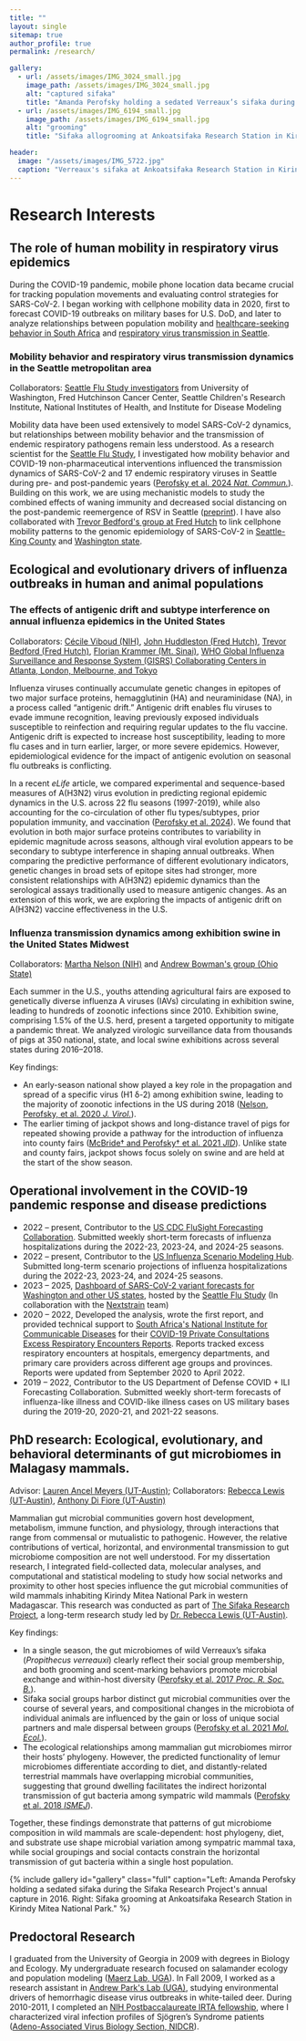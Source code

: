 ```yaml
---
title: ""
layout: single
sitemap: true
author_profile: true
permalink: /research/

gallery:
  - url: /assets/images/IMG_3024_small.jpg
    image_path: /assets/images/IMG_3024_small.jpg
    alt: "captured sifaka"
    title: "Amanda Perofsky holding a sedated Verreaux’s sifaka during the Sifaka Research Project's annual capture in 2016. The Sifaka Research Project at Ankoatsifaka Research Station captures animals periodically to mark them with collars, to monitor health, and to collect genetic material."
  - url: /assets/images/IMG_6194_small.jpg
    image_path: /assets/images/IMG_6194_small.jpg
    alt: "grooming"
    title: "Sifaka allogrooming at Ankoatsifaka Research Station in Kirindy Mitea National Park. Sifaka regularly groom one another with their tooth combs and tongues to remove ectoparasites. Photo by Amanda Perofsky"

header:
  image: "/assets/images/IMG_5722.jpg"
  caption: "Verreaux's sifaka at Ankoatsifaka Research Station in Kirindy Mitea National Park, Madagascar. Photo by Amanda Perofsky"
---
```

# Research Interests

## The role of human mobility in respiratory virus epidemics

During the COVID-19 pandemic, mobile phone location data became crucial for tracking population movements and evaluating control strategies for SARS-CoV-2. I began working with cellphone mobility data in 2020, first to forecast COVID-19 outbreaks on military bases for U.S. DoD, and later to analyze relationships between population mobility and [healthcare-seeking behavior in South Africa](https://doi.org/10.1093/cid/ciac055) and [respiratory virus transmission in Seattle](https://doi.org/10.1038/s41467-024-48528-2).

### Mobility behavior and respiratory virus transmission dynamics in the Seattle metropolitan area
Collaborators: [Seattle Flu Study investigators](https://seattleflu.org/about) from University of Washington, Fred Hutchinson Cancer Center, Seattle Children's Research Institute, National Institutes of Health, and Institute for Disease Modeling

Mobility data have been used extensively to model SARS-CoV-2 dynamics, but relationships between mobility behavior and the transmission of endemic respiratory pathogens remain less understood. As a research scientist for the [Seattle Flu Study](https://seattleflu.org/), I investigated how mobility behavior and COVID-19 non-pharmaceutical interventions influenced the transmission dynamics of SARS-CoV-2 and 17 endemic respiratory viruses in Seattle during pre- and post-pandemic years ([Perofsky et al. 2024 _Nat. Commun._](https://doi.org/10.1038/s41467-024-48528-2)). Building on this work, we are using mechanistic models to study the combined effects of waning immunity and decreased social distancing on the post-pandemic reemergence of RSV in Seattle ([preprint](https://www.medrxiv.org/content/10.1101/2024.09.13.24313667v1)). I have also collaborated with [Trevor Bedford's group at Fred Hutch](https://bedford.io/) to link cellphone mobility patterns to the genomic epidemiology of SARS-CoV-2 in [Seattle-King County](https://doi.org/10.1371/journal.ppat.1012117) and [Washington state](https://doi.org/10.1038/s41586-025-08637-4).

## Ecological and evolutionary drivers of influenza outbreaks in human and animal populations

### The effects of antigenic drift and subtype interference on annual influenza epidemics in the United States 

Collaborators: [Cécile Viboud (NIH)](https://www.fic.nih.gov/About/Staff/epidemiology-population-studies/Pages/default.aspx), [John Huddleston (Fred Hutch)](https://bedford.io/team/john-huddleston/), [Trevor Bedford (Fred Hutch)](https://bedford.io/), [Florian Krammer (Mt. Sinai)](https://labs.icahn.mssm.edu/krammerlab/dr-krammer/), [WHO Global Influenza Surveillance and Response System (GISRS) Collaborating Centers in Atlanta, London, Melbourne, and Tokyo](https://www.who.int/initiatives/global-influenza-surveillance-and-response-system)

Influenza viruses continually accumulate genetic changes in epitopes of two major surface proteins, hemagglutinin (HA) and neuraminidase (NA), in a process called “antigenic drift.” Antigenic drift enables flu viruses to evade immune recognition, leaving previously exposed individuals susceptible to reinfection and requiring regular updates to the flu vaccine. Antigenic drift is expected to increase host susceptibility, leading to more flu cases and in turn earlier, larger, or more severe epidemics. However, epidemiological evidence for the impact of antigenic evolution on seasonal flu outbreaks is conflicting.

In a recent _eLife_ article, we compared experimental and sequence-based measures of A(H3N2) virus evolution in predicting regional epidemic dynamics in the U.S. across 22 flu seasons (1997-2019), while also accounting for the co-circulation of other flu types/subtypes, prior population immunity, and vaccination ([Perofsky et al. 2024](https://doi.org/10.7554/eLife.91849)). We found that evolution in both major surface proteins contributes to variability in epidemic magnitude across seasons, although viral evolution appears to be secondary to subtype interference in shaping annual outbreaks. When comparing the predictive performance of different evolutionary indicators, genetic changes in broad sets of epitope sites had stronger, more consistent relationships with A(H3N2) epidemic dynamics than the serological assays traditionally used to measure antigenic changes. As an extension of this work, we are exploring the impacts of antigenic drift on A(H3N2) vaccine effectiveness in the U.S.

### Influenza transmission dynamics among exhibition swine in the United States Midwest

Collaborators: [Martha Nelson (NIH)](https://scholar.google.com/citations?user=eQaR4ywAAAAJ&hl=en) and [Andrew Bowman's group (Ohio State)](https://vet.osu.edu/preventive-medicine/vpm-research/animal-influenza-ecology-epidemiology-research-program)

Each summer in the U.S., youths attending agricultural fairs are exposed to genetically diverse influenza A viruses (IAVs) circulating in exhibition swine, leading to hundreds of zoonotic infections since 2010. Exhibition swine, comprising 1.5% of the U.S. herd, present a targeted opportunity to mitigate a pandemic threat. We analyzed virologic surveillance data from thousands of pigs at 350 national, state, and local swine exhibitions across several states during 2016–2018. 

Key findings: 
* An early-season national show played a key role in the propagation and spread of a specific virus (H1 δ-2) among exhibition swine, leading to the majority of zoonotic infections in the US during 2018 ([Nelson, Perofsky, et al. 2020 _J. Virol._](https://doi.org/10.1128/JVI.01453-20)). 
* The earlier timing of jackpot shows and long-distance travel of pigs for repeated showing provide a pathway for the introduction of influenza into county fairs ([McBride† and Perofsky† et al. 2021 _JID_](https://doi.org/10.1093/infdis/jiab122)). Unlike state and county fairs, jackpot shows focus solely on swine and are held at the start of the show season.

## Operational involvement in the COVID-19 pandemic response and disease predictions
* 2022 – present, Contributor to the [US CDC FluSight Forecasting Collaboration](https://www.cdc.gov/flu/weekly/flusight/index.html). Submitted weekly short-term forecasts of influenza hospitalizations during the 2022-23, 2023-24, and 2024-25 seasons.
* 2022 – present, Contributor to the [US Influenza Scenario Modeling Hub](https://fluscenariomodelinghub.org/). Submitted long-term scenario projections of influenza hospitalizations during the 2022-23, 2023-24, and 2024-25 seasons.
* 2023 – 2025, [Dashboard of SARS-CoV-2 variant forecasts for Washington and other US states](https://seattleflu.org/sars-cov-2-forecasts), hosted by the [Seattle Flu Study](https://seattleflu.org) (In collaboration with the [Nextstrain](https://nextstrain.org/) team)
* 2020 – 2022, Developed the analysis, wrote the first report, and provided technical support to [South Africa's National Institute for Communicable Diseases](https://www.nicd.ac.za/) for their [COVID-19 Private Consultations Excess Respiratory Encounters Reports](https://www.nicd.ac.za/diseases-a-z-index/disease-index-covid-19/surveillance-reports/private-consultations-excess-respiratory-encounters/). Reports tracked excess respiratory encounters at hospitals, emergency departments, and primary care providers across different age groups and provinces. Reports were updated from September 2020 to April 2022.
* 2019 – 2022, Contributor to the US Department of Defense COVID + ILI Forecasting Collaboration. Submitted weekly short-term forecasts of influenza-like illness and COVID-like illness cases on US military bases during the 2019-20, 2020-21, and 2021-22 seasons.

## PhD research: Ecological, evolutionary, and behavioral determinants of gut microbiomes in Malagasy mammals.

Advisor: [Lauren Ancel Meyers (UT-Austin)](http://www.bio.utexas.edu/research/meyers/); Collaborators: [Rebecca Lewis (UT-Austin)](https://liberalarts.utexas.edu/anthropology/faculty/rl2273), [Anthony Di Fiore (UT-Austin)](https://liberalarts.utexas.edu/anthropology/faculty/ad26693)

Mammalian gut microbial communities govern host development, metabolism, immune function, and physiology, through interactions that range from commensal or mutualistic to pathogenic. However, the relative contributions of vertical, horizontal, and environmental transmission to gut microbiome composition are not well understood. For my dissertation research, I integrated field-collected data, molecular analyses, and computational and statistical modeling to study how social networks and proximity to other host species influence the gut microbial communities of wild mammals inhabiting Kirindy Mitea National Park in western Madagascar. This research was conducted as part of [The Sifaka Research Project](https://labs.la.utexas.edu/ankoatsifaka/), a long-term research study led by [Dr. Rebecca Lewis (UT-Austin)](https://liberalarts.utexas.edu/anthropology/faculty/rl2273).

Key findings: 
* In a single season, the gut microbiomes of wild Verreaux’s sifaka (_Propithecus verreauxi_) clearly reflect their social group membership, and both grooming and scent-marking behaviors promote microbial exchange and within-host diversity ([Perofsky et al. 2017 _Proc. R. Soc. B._](https://doi.org/10.1098/rspb.2017.2274)).
* Sifaka social groups harbor distinct gut microbial communities over the course of several years, and compositional changes in the microbiota of individual animals are influenced by the gain or loss of unique social partners and male dispersal between groups ([Perofsky et al. 2021 _Mol. Ecol._](https://doi.org/10.1111/mec.16193)).
* The ecological relationships among mammalian gut microbiomes mirror their hosts’ phylogeny. However, the predicted functionality of lemur microbiomes differentiate according to diet, and distantly-related terrestrial mammals have overlapping microbial communities, suggesting that ground dwelling facilitates the indirect horizontal transmission of gut bacteria among sympatric wild mammals ([Perofsky et al. 2018 _ISMEJ_](https://doi.org/10.1038/s41396-018-0251-5)).

Together, these findings demonstrate that patterns of gut microbiome composition in wild mammals are scale-dependent: host phylogeny, diet, and substrate use shape microbial variation among sympatric mammal taxa, while social groupings and social contacts constrain the horizontal transmission of gut bacteria within a single host population.

{% include gallery id="gallery" class="full" caption="Left: Amanda Perofsky holding a sedated sifaka during the Sifaka Research Project's annual capture in 2016. Right: Sifaka grooming at Ankoatsifaka Research Station in Kirindy Mitea National Park." %}

## Predoctoral Research

I graduated from the University of Georgia in 2009 with degrees in Biology and Ecology. My undergraduate research focused on salamander ecology and population modeling ([Maerz Lab, UGA](http://jcmaerz.wixsite.com/maerzlab)). In Fall 2009, I worked as a research assistant in [Andrew Park's Lab (UGA)](http://parklab.ecology.uga.edu/), studying environmental drivers of hemorrhagic disease virus outbreaks in white-tailed deer. During 2010-2011, I completed an [NIH Postbaccalaureate IRTA fellowship](https://www.training.nih.gov/research-training/pb/pb/), where I characterized viral infection profiles of Sjögren’s Syndrome patients ([Adeno-Associated Virus Biology Section, NIDCR](https://www.nidcr.nih.gov/research/conducted-at-nidcr/investigators/john-chiorini)).

